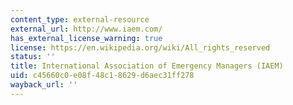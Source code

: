```yaml
---
content_type: external-resource
external_url: http://www.iaem.com/
has_external_license_warning: true
license: https://en.wikipedia.org/wiki/All_rights_reserved
status: ''
title: International Association of Emergency Managers (IAEM)
uid: c45660c0-e08f-48c1-8629-d6aec31ff278
wayback_url: ''
---
```

